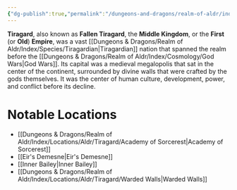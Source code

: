 ```yaml
---
{"dg-publish":true,"permalink":"/dungeons-and-dragons/realm-of-aldr/index/locations/aldr/tiragard/tiragard/"}
---
```


**Tiragard**, also known as **Fallen Tiragard**, the **Middle Kingdom**, or the **First** (or **Old**) **Empire**, was a vast [[Dungeons & Dragons/Realm of Aldr/Index/Species/Tiragardian\|Tiragardian]] nation that spanned the realm before the [[Dungeons & Dragons/Realm of Aldr/Index/Cosmology/God Wars\|God Wars]]. Its capital was a medieval megalopolis that sat in the center of the continent, surrounded by divine walls that were crafted by the gods themselves. It was the center of human culture, development, power, and conflict before its decline.
# Notable Locations
- [[Dungeons & Dragons/Realm of Aldr/Index/Locations/Aldr/Tiragard/Academy of Sorcerest\|Academy of Sorcerest]]
- [[Eir's Demesne\|Eir's Demesne]]
- [[Inner Bailey\|Inner Bailey]]
- [[Dungeons & Dragons/Realm of Aldr/Index/Locations/Aldr/Tiragard/Warded Walls\|Warded Walls]]